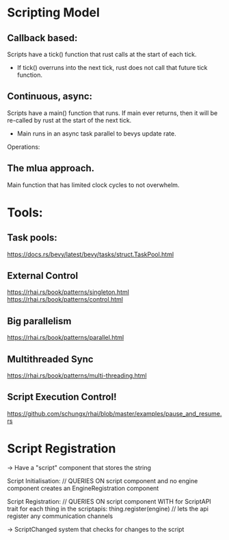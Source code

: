 # Scripting Model

## Callback based:
Scripts have a tick() function that rust calls at the start of each tick.
  - If tick() overruns into the next tick, rust does not call that future tick function.

## Continuous, async:
Scripts have a main() function that runs. If main ever returns, then it will be re-called by rust at the start of the next tick.
  - Main runs in an async task parallel to bevys update rate.

Operations:



## The mlua approach.
Main function that has limited clock cycles to not overwhelm. 


# Tools:
## Task pools:
https://docs.rs/bevy/latest/bevy/tasks/struct.TaskPool.html

## External Control
https://rhai.rs/book/patterns/singleton.html
https://rhai.rs/book/patterns/control.html

## Big parallelism
https://rhai.rs/book/patterns/parallel.html

## Multithreaded Sync
https://rhai.rs/book/patterns/multi-threading.html

## Script Execution Control!
https://github.com/schungx/rhai/blob/master/examples/pause_and_resume.rs

# Script Registration
-> Have a "script" component that stores the string

Script Initialisation:
  // QUERIES ON script component and no engine component
  creates an EngineRegistration component

Script Registration:
  // QUERIES ON script component WITH<EngineRegistration> for ScriptAPI trait
  for each thing in the scriptapis:
    thing.register(engine) // lets the api register any communication channels
  

-> ScriptChanged system that checks for changes to the script
